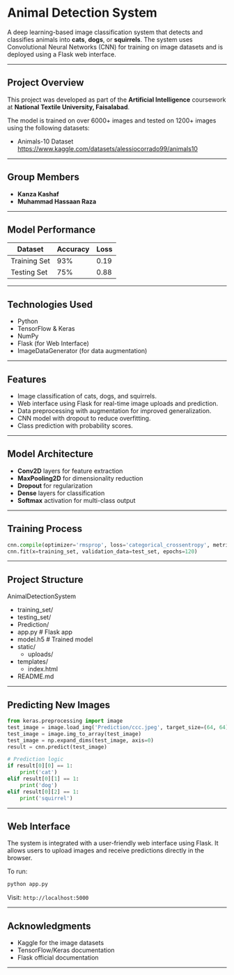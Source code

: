 
# Animal Detection System

A deep learning-based image classification system that detects and classifies animals into **cats**, **dogs**, or **squirrels**. The system uses Convolutional Neural Networks (CNN) for training on image datasets and is deployed using a Flask web interface.

---

## Project Overview

This project was developed as part of the **Artificial Intelligence** coursework at **National Textile University, Faisalabad**.

The model is trained on over 6000+ images and tested on 1200+ images using the following datasets:

- Animals-10 Dataset https://www.kaggle.com/datasets/alessiocorrado99/animals10

---

## Group Members

- **Kanza Kashaf**  
- **Muhammad Hassaan Raza**

---

## Model Performance

| Dataset        | Accuracy | Loss  |
|----------------|----------|-------|
| Training Set   | 93%      | 0.19  |
| Testing Set    | 75%      | 0.88  |

---

## Technologies Used

- Python
- TensorFlow & Keras
- NumPy
- Flask (for Web Interface)
- ImageDataGenerator (for data augmentation)

---

## Features

- Image classification of cats, dogs, and squirrels.
- Web interface using Flask for real-time image uploads and prediction.
- Data preprocessing with augmentation for improved generalization.
- CNN model with dropout to reduce overfitting.
- Class prediction with probability scores.

---

## Model Architecture

- **Conv2D** layers for feature extraction
- **MaxPooling2D** for dimensionality reduction
- **Dropout** for regularization
- **Dense** layers for classification
- **Softmax** activation for multi-class output

---

## Training Process

```python
cnn.compile(optimizer='rmsprop', loss='categorical_crossentropy', metrics=['accuracy'])
cnn.fit(x=training_set, validation_data=test_set, epochs=120)
```

---

## Project Structure

AnimalDetectionSystem
- training_set/
- testing_set/
- Prediction/
- app.py                 # Flask app
- model.h5               # Trained model
- static/
   - uploads/
- templates/
   - index.html
- README.md

---

## Predicting New Images

```python
from keras.preprocessing import image
test_image = image.load_img('Prediction/ccc.jpeg', target_size=(64, 64))
test_image = image.img_to_array(test_image)
test_image = np.expand_dims(test_image, axis=0)
result = cnn.predict(test_image)

# Prediction logic
if result[0][0] == 1:
    print('cat')
elif result[0][1] == 1:
    print('dog')
elif result[0][2] == 1:
    print('squirrel')
```

---

## Web Interface

The system is integrated with a user-friendly web interface using Flask. It allows users to upload images and receive predictions directly in the browser.

To run:

```bash
python app.py
```

Visit: `http://localhost:5000`

---

## Acknowledgments

- Kaggle for the image datasets  
- TensorFlow/Keras documentation  
- Flask official documentation  

---
